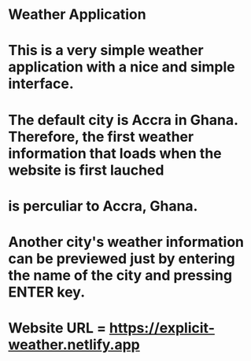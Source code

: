 # Weather Application

# This is a very simple weather application with a nice and simple interface.
# The default city is Accra in Ghana. Therefore, the first weather information that loads when the website is first lauched
# is perculiar to Accra, Ghana.
# Another city's weather information can be previewed just by entering the name of the city and pressing ENTER key.
# Website URL = https://explicit-weather.netlify.app
